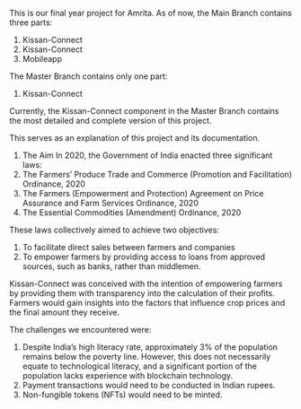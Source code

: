 This is our final year project for Amrita. As of now, the Main Branch contains three parts:
1) Kissan-Connect
2) Kissan-Connect
3) Mobileapp

The Master Branch contains only one part:
1) Kissan-Connect

Currently, the Kissan-Connect component in the Master Branch contains the most detailed and complete version of this project.

This serves as an explanation of this project and its documentation.

1) The Aim
In 2020, the Government of India enacted three significant laws:
1) The Farmers’ Produce Trade and Commerce (Promotion and Facilitation) Ordinance, 2020
2) The Farmers (Empowerment and Protection) Agreement on Price Assurance and Farm Services Ordinance, 2020
3) The Essential Commodities (Amendment) Ordinance, 2020

These laws collectively aimed to achieve two objectives:
1) To facilitate direct sales between farmers and companies
2) To empower farmers by providing access to loans from approved sources, such as banks, rather than middlemen.

Kissan-Connect was conceived with the intention of empowering farmers by providing them with transparency into the calculation of their profits. Farmers would gain insights into the factors that influence crop prices and the final amount they receive.

The challenges we encountered were:
1) Despite India’s high literacy rate, approximately 3% of the population remains below the poverty line. However, this does not necessarily equate to technological literacy, and a significant portion of the population lacks experience with blockchain technology.
2) Payment transactions would need to be conducted in Indian rupees.
3) Non-fungible tokens (NFTs) would need to be minted.

